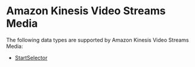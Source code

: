# Amazon Kinesis Video Streams Media<a name="API_Types_Amazon_Kinesis_Video_Streams_Media"></a>

The following data types are supported by Amazon Kinesis Video Streams Media:

+  [StartSelector](API_dataplane_StartSelector.md) 